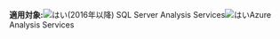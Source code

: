 **適用対象:**![はい](media/yes.png)(2016年以降) SQL Server Analysis Services![はい](media/yes.png)Azure Analysis Services